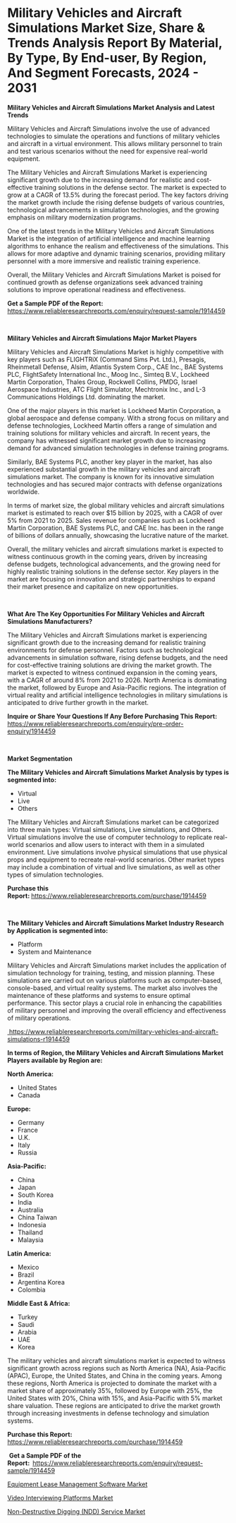 <p><h1>Military Vehicles and Aircraft Simulations Market Size, Share & Trends Analysis Report By Material, By Type, By End-user, By Region, And Segment Forecasts, 2024 - 2031</h1></p><p><strong>Military Vehicles and Aircraft Simulations Market Analysis and Latest Trends</strong></p>
<p><p>Military Vehicles and Aircraft Simulations involve the use of advanced technologies to simulate the operations and functions of military vehicles and aircraft in a virtual environment. This allows military personnel to train and test various scenarios without the need for expensive real-world equipment.</p><p>The Military Vehicles and Aircraft Simulations Market is experiencing significant growth due to the increasing demand for realistic and cost-effective training solutions in the defense sector. The market is expected to grow at a CAGR of 13.5% during the forecast period. The key factors driving the market growth include the rising defense budgets of various countries, technological advancements in simulation technologies, and the growing emphasis on military modernization programs.</p><p>One of the latest trends in the Military Vehicles and Aircraft Simulations Market is the integration of artificial intelligence and machine learning algorithms to enhance the realism and effectiveness of the simulations. This allows for more adaptive and dynamic training scenarios, providing military personnel with a more immersive and realistic training experience.</p><p>Overall, the Military Vehicles and Aircraft Simulations Market is poised for continued growth as defense organizations seek advanced training solutions to improve operational readiness and effectiveness.</p></p>
<p><strong>Get a Sample PDF of the Report:&nbsp;</strong> <a href="https://www.reliableresearchreports.com/enquiry/request-sample/1914459">https://www.reliableresearchreports.com/enquiry/request-sample/1914459</a></p>
<p>&nbsp;</p>
<p><strong>Military Vehicles and Aircraft Simulations Major Market Players</strong></p>
<p><p>Military Vehicles and Aircraft Simulations Market is highly competitive with key players such as FLIGHTRiX (Command Sims Pvt. Ltd.), Presagis, Rheinmetall Defense, Alsim, Atlantis System Corp., CAE Inc., BAE Systems PLC, FlightSafety International Inc., Moog Inc., Simteq B.V., Lockheed Martin Corporation, Thales Group, Rockwell Collins, PMDG, Israel Aerospace Industries, ATC Flight Simulator, Mechtronix Inc., and L-3 Communications Holdings Ltd. dominating the market.</p><p>One of the major players in this market is Lockheed Martin Corporation, a global aerospace and defense company. With a strong focus on military and defense technologies, Lockheed Martin offers a range of simulation and training solutions for military vehicles and aircraft. In recent years, the company has witnessed significant market growth due to increasing demand for advanced simulation technologies in defense training programs.</p><p>Similarly, BAE Systems PLC, another key player in the market, has also experienced substantial growth in the military vehicles and aircraft simulations market. The company is known for its innovative simulation technologies and has secured major contracts with defense organizations worldwide.</p><p>In terms of market size, the global military vehicles and aircraft simulations market is estimated to reach over $15 billion by 2025, with a CAGR of over 5% from 2021 to 2025. Sales revenue for companies such as Lockheed Martin Corporation, BAE Systems PLC, and CAE Inc. has been in the range of billions of dollars annually, showcasing the lucrative nature of the market.</p><p>Overall, the military vehicles and aircraft simulations market is expected to witness continuous growth in the coming years, driven by increasing defense budgets, technological advancements, and the growing need for highly realistic training solutions in the defense sector. Key players in the market are focusing on innovation and strategic partnerships to expand their market presence and capitalize on new opportunities.</p></p>
<p>&nbsp;</p>
<p><strong>What Are The Key Opportunities For Military Vehicles and Aircraft Simulations Manufacturers?</strong></p>
<p><p>The Military Vehicles and Aircraft Simulations market is experiencing significant growth due to the increasing demand for realistic training environments for defense personnel. Factors such as technological advancements in simulation software, rising defense budgets, and the need for cost-effective training solutions are driving the market growth. The market is expected to witness continued expansion in the coming years, with a CAGR of around 8% from 2021 to 2026. North America is dominating the market, followed by Europe and Asia-Pacific regions. The integration of virtual reality and artificial intelligence technologies in military simulations is anticipated to drive further growth in the market.</p></p>
<p><strong>Inquire or Share Your Questions If Any Before Purchasing This Report:</strong> <a href="https://www.reliableresearchreports.com/enquiry/pre-order-enquiry/1914459">https://www.reliableresearchreports.com/enquiry/pre-order-enquiry/1914459</a></p>
<p>&nbsp;</p>
<p><strong>Market Segmentation</strong></p>
<p><strong>The Military Vehicles and Aircraft Simulations Market Analysis by types is segmented into:</strong></p>
<p><ul><li>Virtual</li><li>Live</li><li>Others</li></ul></p>
<p><p>The Military Vehicles and Aircraft Simulations market can be categorized into three main types: Virtual simulations, Live simulations, and Others. Virtual simulations involve the use of computer technology to replicate real-world scenarios and allow users to interact with them in a simulated environment. Live simulations involve physical simulations that use physical props and equipment to recreate real-world scenarios. Other market types may include a combination of virtual and live simulations, as well as other types of simulation technologies.</p></p>
<p><strong>Purchase this Report:&nbsp;</strong><a href="https://www.reliableresearchreports.com/purchase/1914459">https://www.reliableresearchreports.com/purchase/1914459</a></p>
<p>&nbsp;</p>
<p><strong>The Military Vehicles and Aircraft Simulations Market Industry Research by Application is segmented into:</strong></p>
<p><ul><li>Platform</li><li>System and Maintenance</li></ul></p>
<p><p>Military Vehicles and Aircraft Simulations market includes the application of simulation technology for training, testing, and mission planning. These simulations are carried out on various platforms such as computer-based, console-based, and virtual reality systems. The market also involves the maintenance of these platforms and systems to ensure optimal performance. This sector plays a crucial role in enhancing the capabilities of military personnel and improving the overall efficiency and effectiveness of military operations.</p></p>
<p><a href="https://www.reliableresearchreports.com/military-vehicles-and-aircraft-simulations-r1914459">&nbsp;https://www.reliableresearchreports.com/military-vehicles-and-aircraft-simulations-r1914459</a></p>
<p><strong>In terms of Region, the Military Vehicles and Aircraft Simulations Market Players available by Region are:</strong></p>
<p>
    <p> <strong> North America: </strong>
        <ul>
            <li>United States</li>
            <li>Canada</li>
        </ul>
        </p> 
    <p> <strong> Europe: </strong>
        <ul>
            <li>Germany</li>
            <li>France</li>
            <li>U.K.</li>
            <li>Italy</li>
            <li>Russia</li>
        </ul>
        </p> 
    <p> <strong> Asia-Pacific: </strong>
        <ul>
            <li>China</li>
            <li>Japan</li>
            <li>South Korea</li>
            <li>India</li>
            <li>Australia</li>
            <li>China Taiwan</li>
            <li>Indonesia</li>
            <li>Thailand</li>
            <li>Malaysia</li>
        </ul>
        </p> 
    <p> <strong> Latin America: </strong>
        <ul>
            <li>Mexico</li>
            <li>Brazil</li>
            <li>Argentina Korea</li>
            <li>Colombia</li>
        </ul>
        </p> 
    <p> <strong> Middle East & Africa: </strong>
        <ul>
            <li>Turkey</li>
            <li>Saudi</li>
            <li>Arabia</li>
            <li>UAE</li>
            <li>Korea</li>
        </ul>
    </p>
    </p>
<p><p>The military vehicles and aircraft simulations market is expected to witness significant growth across regions such as North America (NA), Asia-Pacific (APAC), Europe, the United States, and China in the coming years. Among these regions, North America is projected to dominate the market with a market share of approximately 35%, followed by Europe with 25%, the United States with 20%, China with 15%, and Asia-Pacific with 5% market share valuation. These regions are anticipated to drive the market growth through increasing investments in defense technology and simulation systems.</p></p>
<p><strong>Purchase this Report: </strong><a href="https://www.reliableresearchreports.com/purchase/1914459">https://www.reliableresearchreports.com/purchase/1914459</a></p>
<p>&nbsp;<strong>Get a Sample PDF of the Report:&nbsp;&nbsp;</strong><a href="https://www.reliableresearchreports.com/enquiry/request-sample/1914459">https://www.reliableresearchreports.com/enquiry/request-sample/1914459</a></p>
<p><strong></strong></p>
<p><p><a href="https://view.publitas.com/reportprime-1/equipment-lease-management-software-market-trends-forecast-and-competitive-analysis-to-2031/">Equipment Lease Management Software Market</a></p><p><a href="https://view.publitas.com/reportprime-1/video-interviewing-platforms-market-outlook-industry-overview-and-forecast-2024-to-2031/">Video Interviewing Platforms Market</a></p><p><a href="https://github.com/ElmoRunolfsson2023/Market-Research-Report-List-1/blob/main/non-destructive-digging-ndd-service-market.md">Non-Destructive Digging (NDD) Service Market</a></p></p>